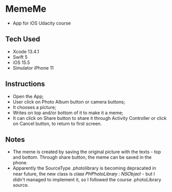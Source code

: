 # MemeMe
* App for iOS Udacity course

## Tech Used
* Xcode 13.4.1
* Swift 5
* iOS 15.5
* Simulator iPhone 11

## Instructions
* Open the App;
* User click on Photo Album button or camera buttons;
* It chooses a picture;
* Writes on top and/or bottom of it to make it a meme;
* It can click on Share button to share it through Activity Controller or click on Cancel button, to return to first screen.

## Notes
* The meme is created by saving the original picture with the texts - top and bottom. Through share button, the meme can be saved in the phone. 
* Apparently the SourceType .photolibrary is becoming depracated in near future, the new class is 𝑐𝑙𝑎𝑠𝑠 𝑃𝐻𝑃ℎ𝑜𝑡𝑜𝐿𝑖𝑏𝑟𝑎𝑟𝑦 : 𝑁𝑆𝑂𝑏𝑗𝑒𝑐𝑡 - but I didn't managed to implement it, so I followed the course .photoLibrary source.

